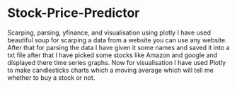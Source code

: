 # Stock-Price-Predictor
Scarping, parsing, yfinance, and visualisation using plotly
I have used beautiful soup for scarping a data from a website you can use any website. After that for parsing the data I have given it some names and saved it into a txt file after that I have picked some stocks like Amazon and google and displayed there time series graphs. Now for visualisation I have used Plotly to make candlesticks charts which a moving average which will tell me whether to buy a stock or not.
